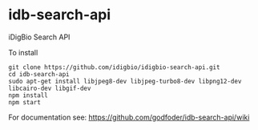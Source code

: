 idb-search-api
==============

iDigBio Search API

To install
```
git clone https://github.com/idigbio/idigbio-search-api.git
cd idb-search-api
sudo apt-get install libjpeg8-dev libjpeg-turbo8-dev libpng12-dev libcairo-dev libgif-dev
npm install
npm start
```

For documentation see:
https://github.com/godfoder/idb-search-api/wiki


